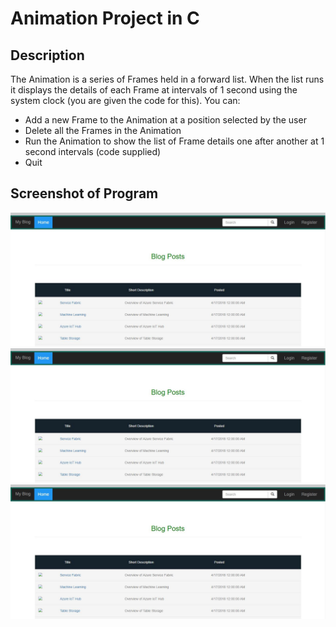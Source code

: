 # Animation Project in C

##  Description
The Animation is a series of Frames held in a forward list. When the list runs it displays the details of each
Frame at intervals of 1 second using the system clock (you are given the code for this).
You can:
- Add a new Frame to the Animation at a position selected by the user
- Delete all the Frames in the Animation
- Run the Animation to show the list of Frame details one after another at 1 second intervals (code supplied)
- Quit
##  Screenshot of Program
![Page 1](https://raw.githubusercontent.com/mai00015/Blog-Engine/master/src/Assignment2/wwwroot/image/1.JPG)  
![Page 2](https://raw.githubusercontent.com/mai00015/Blog-Engine/master/src/Assignment2/wwwroot/image/1.JPG)  
![Page 3](https://raw.githubusercontent.com/mai00015/Blog-Engine/master/src/Assignment2/wwwroot/image/1.JPG)  

